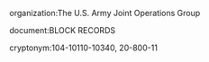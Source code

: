 organization:The U.S. Army Joint Operations Group

document:BLOCK RECORDS

cryptonym:104-10110-10340, 20-800-11

